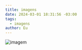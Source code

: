```yaml
---
title: imagens
date: 2024-03-01 18:31:56 -03:00
tags:
  - imagens
author: Eu
---
```

![imagem](img/4f257d2a-e3a3-4d3e-a139-f2b6d0b408b1.webp)